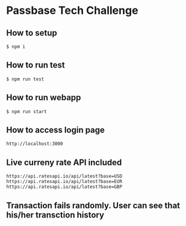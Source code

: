# Passbase Tech Challenge

## How to setup

```
$ npm i
```

## How to run test

```
$ npm run test
```

## How to run webapp

```
$ npm run start
```

## How to access login page

```
http://localhost:3000
```

## Live curreny rate API included

```
https://api.ratesapi.io/api/latest?base=USD
https://api.ratesapi.io/api/latest?base=EUR
https://api.ratesapi.io/api/latest?base=GBP
```

## Transaction fails randomly. User can see that his/her transction history
